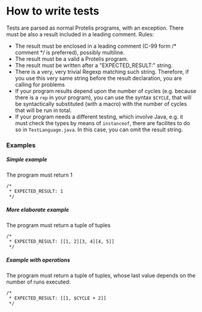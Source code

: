 # How to write tests
Tests are parsed as normal Protelis programs, with an exception. There must be also a result included in a leading comment. Rules:
 * The result must be enclosed in a leading comment (C-99 form /\* comment \*/ is preferred), possibly multiline.
 * The result must be a valid a Protelis program.
 * The result must be written after a "EXPECTED_RESULT:" string.
 * There is a very, very trivial Regexp matching such string. Therefore, if you use this very same string before the result declaration, you are calling for problems
 * If your program results depend upon the number of cycles (e.g. because there is a ```rep``` in your program), you can use the syntax ```$CYCLE```, that will be syntactically substituted (with a macro) with the number of cycles that will be run in total.
 * If your program needs a different testing, which involve Java, e.g. it must check the types by means of ```instanceof```, there are facilites to do so in ```TestLanguage.java```. In this case, you can omit the result string.
 
### Examples
##### Simple example
The program must return 1
```
/* 
 * EXPECTED_RESULT: 1
 */
```

##### More elaborate example
The program must return a tuple of tuples
```
/* 
 * EXPECTED_RESULT: [[1, 2][3, 4][4, 5]]
 */
```

##### Example with operations
The program must return a tuple of tuples, whose last value depends on the number of runs executed:
```
/* 
 * EXPECTED_RESULT: [[1, $CYCLE + 2]] 
 */
```
